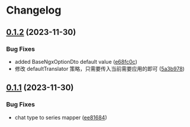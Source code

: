 # Changelog

## [0.1.2](https://github.com/james-curtis/ngx-portal-nest/compare/v0.1.1...v0.1.2) (2023-11-30)


### Bug Fixes

* added BaseNgxOptionDto default value ([e68fc0c](https://github.com/james-curtis/ngx-portal-nest/commit/e68fc0c9d6be907f0c34d1b2013806a9c080f178))
* 修改 defaultTranslator 策略，只需要传入当前需要应用的即可 ([5a3b978](https://github.com/james-curtis/ngx-portal-nest/commit/5a3b978f436f86fdc3dbb789dfed5d5c2ece0e20))

## [0.1.1](https://github.com/james-curtis/ngx-portal-nest/compare/v0.1.0...v0.1.1) (2023-11-30)


### Bug Fixes

* chat type to series mapper ([ee81684](https://github.com/james-curtis/ngx-portal-nest/commit/ee8168417b8825b32da2fa25f2caf4373f40e659))
